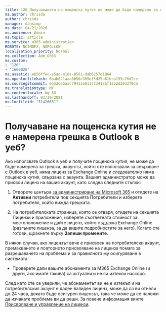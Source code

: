 ```yaml
---
title: 126 Получаването на пощенска кутия не може да бъде намерено за грешка в OWA?
ms.author: chrisda
author: chrisda
manager: dansimp
ms.date: 04/21/2020
ms.audience: Admin
ms.topic: article
ms.service: o365-administration
ROBOTS: NOINDEX, NOFOLLOW
localization_priority: Normal
ms.collection: Adm_O365
ms.custom:
- "126"
- "1600020"
ms.assetid: e85bffec-e5ad-418a-8561-dab6257e1864
ms.openlocfilehash: 6bab821aaa3b50c365ef5d25a61bca195c76d7ce
ms.sourcegitcommit: e552d65aac79433a911723412bf1252d20d3f0da
ms.translationtype: MT
ms.contentlocale: bg-BG
ms.lasthandoff: 03/30/2021
ms.locfileid: "51426651"
---
```

# <a name="getting-a-mailbox-not-found-error-in-outlook-on-the-web"></a>Получаване на пощенска кутия не е намерена грешка в Outlook в уеб?

Ако използвате Outlook в уеб и получите  пощенска кутия, не може да бъде намерена за грешка, акаунтът, който сте използвали за свързване с Outlook в уеб, няма лиценз за Exchange Online и следователно няма пощенска кутия, свързана с акаунта. Вашият администратор може да присвои лиценз на вашия акаунт, като следва следните стъпки:

1. Отворете центъра [за администриране на Microsoft 365](https://portal.office.com/adminportal/home#/homepage) и отидете на **Активни** потребители под секцията Потребители и изберете потребителя, който вижда грешката. 

2. На потребителската страница, която  се отваря, отидете на  секцията Лицензи и приложения, изберете съответната стойност за местоположение и дайте лиценз, който съдържа Exchange Online (разгънете лиценза, за да видите подробностите за него). Когато сте готови, щракнете върху **Запиши промените**.

В някои случаи, ако лицензът вече е присвоен на потребителски акаунт, премахването и повторното присвояване на лиценза помага за разрешаването на проблема и за правилното му осигуряване в системата: 

- Проверете дали вашите абонаменти за M365 Exchange Online (и други, ако имате такива) са актуални и не са изтекли наскоро.

След като сте се уверили, че абонаментът ви не е изтекъл и на потребителския акаунт е даден валиден лиценз, може да са ви отнели до 24 часа, докато бъде осигурен лицензът, така че може да се наложи да изчакате проблема ви да реши. За повече информация вижте [Присвояване и управление на лицензи](https://docs.microsoft.com/deployoffice/overview-licensing-activation-microsoft-365-apps#assign-and-manage-licenses).